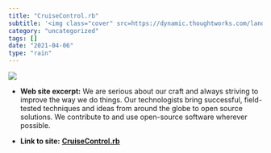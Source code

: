```yaml
---
title: "CruiseControl.rb"
subtitle: '<img class="cover" src=https://dynamic.thoughtworks.com/landing_pages/social_image-c17e8cd3aad470b26...'
category: "uncategorized"
tags: []
date: "2021-04-06"
type: "rain"
---
```

<img class="cover" src=https://dynamic.thoughtworks.com/landing_pages/social_image-c17e8cd3aad470b262057c2ad59fdace.jpeg>



* **Web site excerpt:** We are serious about our craft and always striving to improve the way we do things. Our technologists bring successful, field-tested techniques and ideas from around the globe to open source solutions. We contribute to and use open-source software wherever possible.

* **Link to site:** **[CruiseControl.rb](http://cruisecontrolrb.thoughtworks.com/documentation/license)**